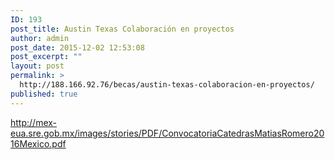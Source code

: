 ```yaml
---
ID: 193
post_title: Austin Texas Colaboración en proyectos
author: admin
post_date: 2015-12-02 12:53:08
post_excerpt: ""
layout: post
permalink: >
  http://188.166.92.76/becas/austin-texas-colaboracion-en-proyectos/
published: true
---
```

<a href="http://mex-eua.sre.gob.mx/images/stories/PDF/ConvocatoriaCatedrasMatiasRomero2016Mexico.pdf">http://mex-eua.sre.gob.mx/images/stories/PDF/ConvocatoriaCatedrasMatiasRomero2016Mexico.pdf</a>